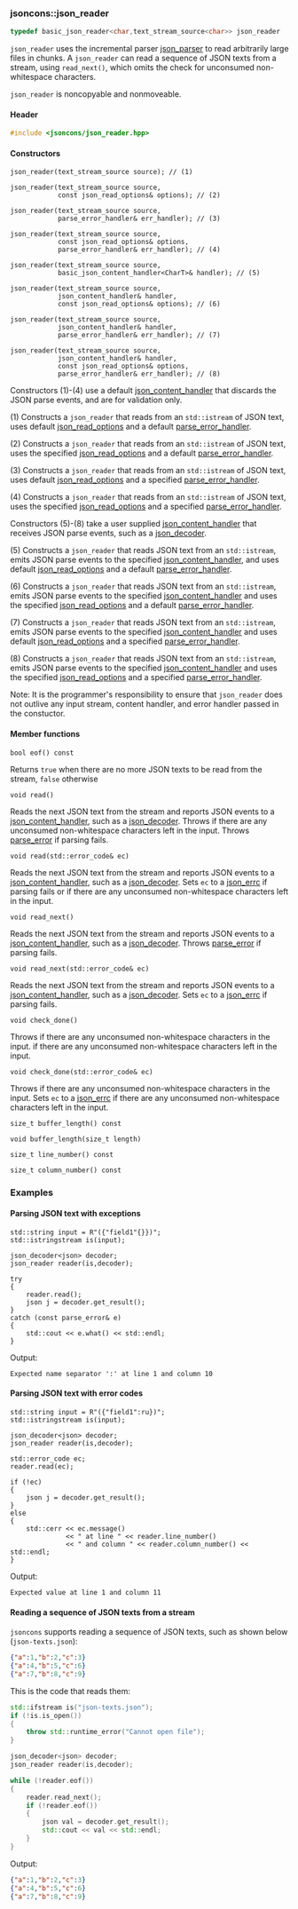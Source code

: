 ### jsoncons::json_reader

```c++
typedef basic_json_reader<char,text_stream_source<char>> json_reader
```
`json_reader` uses the incremental parser [json_parser](json_parser.md) 
to read arbitrarily large files in chunks.
A `json_reader` can read a sequence of JSON texts from a stream, using `read_next()`,
which omits the check for unconsumed non-whitespace characters. 

`json_reader` is noncopyable and nonmoveable.

#### Header
```c++
#include <jsoncons/json_reader.hpp>
```
#### Constructors

    json_reader(text_stream_source source); // (1)

    json_reader(text_stream_source source, 
                const json_read_options& options); // (2)

    json_reader(text_stream_source source, 
                parse_error_handler& err_handler); // (3)

    json_reader(text_stream_source source, 
                const json_read_options& options,
                parse_error_handler& err_handler); // (4)

    json_reader(text_stream_source source, 
                basic_json_content_handler<CharT>& handler); // (5)

    json_reader(text_stream_source source, 
                json_content_handler& handler,
                const json_read_options& options); // (6)

    json_reader(text_stream_source source,
                json_content_handler& handler,
                parse_error_handler& err_handler); // (7)

    json_reader(text_stream_source source,
                json_content_handler& handler, 
                const json_read_options& options,
                parse_error_handler& err_handler); // (8)

Constructors (1)-(4) use a default [json_content_handler](json_content_handler.md) that discards the JSON parse events, and are for validation only.

(1) Constructs a `json_reader` that reads from an `std::istream` of 
JSON text, uses default [json_read_options](json_read_options.md)
and a default [parse_error_handler](parse_error_handler.md).

(2) Constructs a `json_reader` that reads from an `std::istream` of JSON text, 
uses the specified [json_read_options](json_read_options.md)
and a default [parse_error_handler](parse_error_handler.md).

(3) Constructs a `json_reader` that reads from an `std::istream` of JSON text, 
uses default [json_read_options](json_read_options.md)
and a specified [parse_error_handler](parse_error_handler.md).

(4) Constructs a `json_reader` that reads from an `std::istream` of JSON text, 
uses the specified [json_read_options](json_read_options.md)
and a specified [parse_error_handler](parse_error_handler.md).

Constructors (5)-(8) take a user supplied [json_content_handler](json_content_handler.md) that receives JSON parse events, such as a [json_decoder](json_decoder). 

(5) Constructs a `json_reader` that reads JSON text from an `std::istream`,
emits JSON parse events to the specified 
[json_content_handler](json_content_handler.md), and uses default [json_read_options](json_read_options.md)
and a default [parse_error_handler](parse_error_handler.md).

(6) Constructs a `json_reader` that reads JSON text from an `std::istream`,
emits JSON parse events to the specified [json_content_handler](json_content_handler.md) 
and uses the specified [json_read_options](json_read_options.md)
and a default [parse_error_handler](parse_error_handler.md).

(7) Constructs a `json_reader` that reads JSON text from an `std::istream`,
emits JSON parse events to the specified [json_content_handler](json_content_handler.md) 
and uses default [json_read_options](json_read_options.md)
and a specified [parse_error_handler](parse_error_handler.md).

(8) Constructs a `json_reader` that reads JSON text from an `std::istream`,
emits JSON parse events to the specified [json_content_handler](json_content_handler.md) and
uses the specified [json_read_options](json_read_options.md)
and a specified [parse_error_handler](parse_error_handler.md).

Note: It is the programmer's responsibility to ensure that `json_reader` does not outlive any input stream, 
content handler, and error handler passed in the constuctor.

#### Member functions

    bool eof() const
Returns `true` when there are no more JSON texts to be read from the stream, `false` otherwise

    void read()
Reads the next JSON text from the stream and reports JSON events to a [json_content_handler](json_content_handler.md), such as a [json_decoder](json_decoder.md).
Throws if there are any unconsumed non-whitespace characters left in the input.
Throws [parse_error](parse_error.md) if parsing fails.

    void read(std::error_code& ec)
Reads the next JSON text from the stream and reports JSON events to a [json_content_handler](json_content_handler.md), such as a [json_decoder](json_decoder.md).
Sets `ec` to a [json_errc](jsoncons::json_errc.md) if parsing fails or if there are any unconsumed non-whitespace characters left in the input.

    void read_next()
Reads the next JSON text from the stream and reports JSON events to a [json_content_handler](json_content_handler.md), such as a [json_decoder](json_decoder.md).
Throws [parse_error](parse_error.md) if parsing fails.

    void read_next(std::error_code& ec)
Reads the next JSON text from the stream and reports JSON events to a [json_content_handler](json_content_handler.md), such as a [json_decoder](json_decoder.md).
Sets `ec` to a [json_errc](jsoncons::json_errc.md) if parsing fails.

    void check_done()
Throws if there are any unconsumed non-whitespace characters in the input.
if there are any unconsumed non-whitespace characters left in the input.

    void check_done(std::error_code& ec)
Throws if there are any unconsumed non-whitespace characters in the input.
Sets `ec` to a [json_errc](jsoncons::json_errc.md) if there are any unconsumed non-whitespace characters left in the input.

    size_t buffer_length() const

    void buffer_length(size_t length)

    size_t line_number() const

    size_t column_number() const

### Examples

#### Parsing JSON text with exceptions
```
std::string input = R"({"field1"{}})";    
std::istringstream is(input);

json_decoder<json> decoder;
json_reader reader(is,decoder);

try
{
    reader.read();
    json j = decoder.get_result();
}
catch (const parse_error& e)
{
    std::cout << e.what() << std::endl;
}

```
Output:
```
Expected name separator ':' at line 1 and column 10
```

#### Parsing JSON text with error codes
```
std::string input = R"({"field1":ru})";    
std::istringstream is(input);

json_decoder<json> decoder;
json_reader reader(is,decoder);

std::error_code ec;
reader.read(ec);

if (!ec)
{
    json j = decoder.get_result();   
}
else
{
    std::cerr << ec.message() 
              << " at line " << reader.line_number() 
              << " and column " << reader.column_number() << std::endl;
}
```
Output:
```
Expected value at line 1 and column 11
```

#### Reading a sequence of JSON texts from a stream

`jsoncons` supports reading a sequence of JSON texts, such as shown below (`json-texts.json`):
```json
{"a":1,"b":2,"c":3}
{"a":4,"b":5,"c":6}
{"a":7,"b":8,"c":9}
```
This is the code that reads them: 
```c++
std::ifstream is("json-texts.json");
if (!is.is_open())
{
    throw std::runtime_error("Cannot open file");
}

json_decoder<json> decoder;
json_reader reader(is,decoder);

while (!reader.eof())
{
    reader.read_next();
    if (!reader.eof())
    {
        json val = decoder.get_result();
        std::cout << val << std::endl;
    }
}
```
Output:
```json
{"a":1,"b":2,"c":3}
{"a":4,"b":5,"c":6}
{"a":7,"b":8,"c":9}
```
